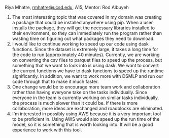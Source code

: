 Riya Mhatre, rmhatre@ucsd.edu, A15, Mentor: Rod Albuyeh
1. The most interesting topic that was covered in my domain was creating a package that could be installed anywhere using pip. When a user installs the package, they will get the necessary libraries installed to their environment, so they can immediately run the program rather than wasting time on figuring out what packages they need to download.
2. I would like to continue working to speed up our code using dask functions. Since the dataset is extremely large, it takes a long time for the code to run (approximately 40 minutes). Currently, we are working on converting the csv files to parquet files to speed up the process, but something that we want to look into is using dask. We want to convert the current functions we have to dask functions to speed up the runtime significantly. In addition, we want to work more with DSMLP and run our code through that to make it much faster.
3. One change would be to encourage more team work and collaboration rather than having everyone take on the tasks individually. Since everyone in the team is currently working on similar tasks individually, the process is much slower than it could be. If there is more collaboration, more ideas are exchanged and roadblocks are eliminated.
4. I'm interested in possibly using AWS because it is a very important tool to be proficient in. Using AWS would also speed up the run time of the model, so it is something that is worth looking into. It will be a good experience to work with this tool.
